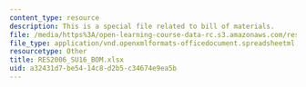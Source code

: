 ```yaml
---
content_type: resource
description: This is a special file related to bill of materials.
file: /media/https%3A/open-learning-course-data-rc.s3.amazonaws.com/res-2-006-girls-who-build-cameras-summer-2016/a32431d7be5414c8d2b5c34674e9ea5b_RES2006_SU16_BOM.xlsx
file_type: application/vnd.openxmlformats-officedocument.spreadsheetml.sheet
resourcetype: Other
title: RES2006_SU16_BOM.xlsx
uid: a32431d7-be54-14c8-d2b5-c34674e9ea5b
---
```

